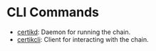 # CLI Commands

- [certikd](certikd/): Daemon for running the chain.
- [certikcli](certikcli/): Client for interacting with the chain.
